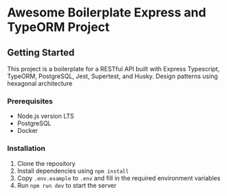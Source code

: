 # Awesome Boilerplate Express and TypeORM Project



## Getting Started

This project is a boilerplate for a RESTful API built with Express Typescript, TypeORM, PostgreSQL, Jest, Supertest, and Husky.
Design patterns using hexagonal architecture

### Prerequisites

- Node.js version LTS
- PostgreSQL
- Docker

### Installation

1. Clone the repository
2. Install dependencies using `npm install`
3. Copy `.env.example` to `.env` and fill in the required environment variables
4. Run `npm run dev` to start the server